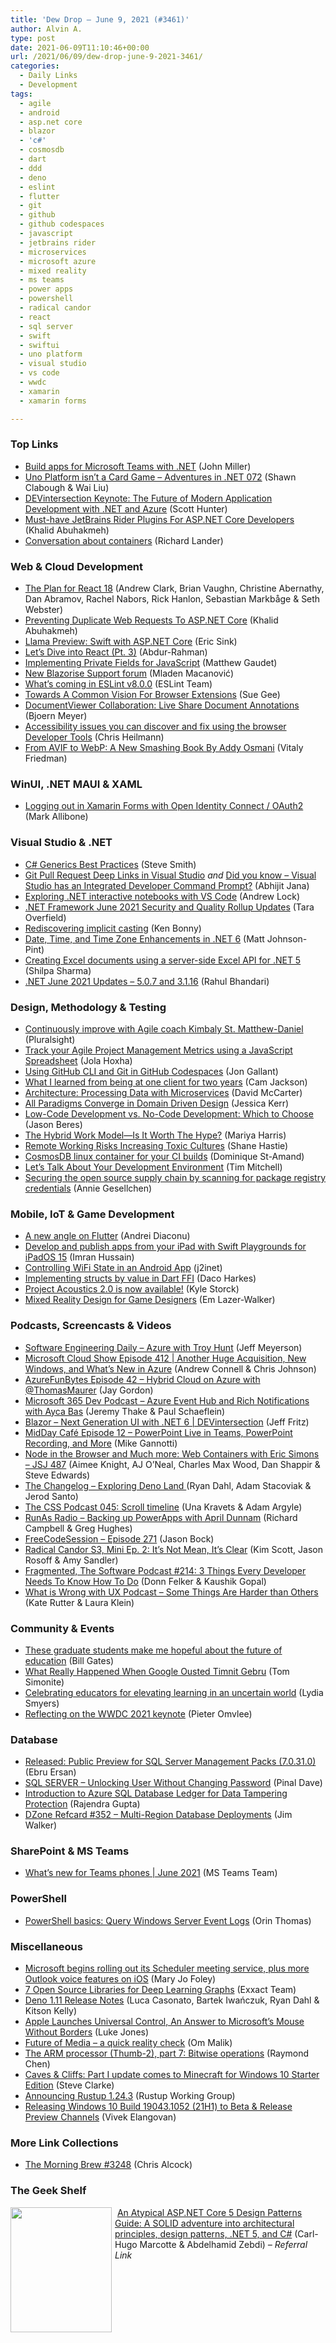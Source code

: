 ```yaml
---
title: 'Dew Drop – June 9, 2021 (#3461)'
author: Alvin A.
type: post
date: 2021-06-09T11:10:46+00:00
url: /2021/06/09/dew-drop-june-9-2021-3461/
categories:
  - Daily Links
  - Development
tags:
  - agile
  - android
  - asp.net core
  - blazor
  - 'c#'
  - cosmosdb
  - dart
  - ddd
  - deno
  - eslint
  - flutter
  - git
  - github
  - github codespaces
  - javascript
  - jetbrains rider
  - microservices
  - microsoft azure
  - mixed reality
  - ms teams
  - power apps
  - powershell
  - radical candor
  - react
  - sql server
  - swift
  - swiftui
  - uno platform
  - visual studio
  - vs code
  - wwdc
  - xamarin
  - xamarin forms

---
```

### <a name="top"></a>Top Links

  * <a href="https://devblogs.microsoft.com/visualstudio/build-apps-for-microsoft-teams-with-net/?WT.mc_id=DOP-MVP-4025064" target="_blank" rel="noopener">Build apps for Microsoft Teams with .NET</a> (John Miller)
  * <a href="https://devchat.tv/adventures-in-dotnet/uno-platform-isnt-a-card-game-net-072/" target="_blank" rel="noopener">Uno Platform isn&#8217;t a Card Game &#8211; Adventures in .NET 072</a> (Shawn Clabough & Wai Liu)
  * <a href="http://www.youtube.com/watch?v=ba33CqjqacA" target="_blank" rel="noopener">DEVintersection Keynote: The Future of Modern Application Development with .NET and Azure</a> (Scott Hunter)
  * <a href="https://blog.jetbrains.com/dotnet/2021/06/08/must-have-jetbrains-rider-plugins-for-asp-net-core-developers/" target="_blank" rel="noopener">Must-have JetBrains Rider Plugins For ASP.NET Core Developers</a> (Khalid Abuhakmeh)
  * <a href="https://devblogs.microsoft.com/dotnet/conversation-about-containers/?WT.mc_id=DOP-MVP-4025064" target="_blank" rel="noopener">Conversation about containers</a> (Richard Lander)



### <a name="web"></a>Web & Cloud Development

  * <a href="https://reactjs.org/blog/2021/06/08/the-plan-for-react-18.html" target="_blank" rel="noopener">The Plan for React 18</a> (Andrew Clark, Brian Vaughn, Christine Abernathy, Dan Abramov, Rachel Nabors, Rick Hanlon, Sebastian Markbåge & Seth Webster)
  * <a href="https://khalidabuhakmeh.com/preventing-duplicate-web-requests-to-aspnet-core" target="_blank" rel="noopener">Preventing Duplicate Web Requests To ASP.NET Core</a> (Khalid Abuhakmeh)
  * <a href="https://ericsink.com/entries/swift_aspnetcore_llama_demo.html" target="_blank" rel="noopener">Llama Preview: Swift with ASP.NET Core</a> (Eric Sink)
  * <a href="https://dev.to/shafspecs/let-s-dive-into-react-pt-3-2647" target="_blank" rel="noopener">Let&#8217;s Dive into React (Pt. 3)</a> (Abdur-Rahman)
  * <a href="https://hacks.mozilla.org/2021/06/implementing-private-fields-for-javascript/" target="_blank" rel="noopener">Implementing Private Fields for JavaScript</a> (Matthew Gaudet)
  * <a href="https://blazorise.com/news/new-blazorise-support-forum/" target="_blank" rel="noopener">New Blazorise Support forum</a> (Mladen Macanović)
  * <a href="https://eslint.org/blog/2021/06/whats-coming-in-eslint-8.0.0" target="_blank" rel="noopener">What&#8217;s coming in ESLint v8.0.0</a> (ESLint Team)
  * <a href="http://www.i-programmer.info/news/86-browsers/14628-towards-a-common-vision-for-browser-extensions.html" target="_blank" rel="noopener">Towards A Common Vision For Browser Extensions</a> (Sue Gee)
  * <a href="https://www.textcontrol.com/blog/2021/06/08/documentviewer-collaboration-live-share-document-annotations/" target="_blank" rel="noopener">DocumentViewer Collaboration: Live Share Document Annotations</a> (Bjoern Meyer)
  * <a href="https://christianheilmann.com/2021/06/08/accessibility-issues-you-can-discover-and-fix-using-the-browser-developer-tools/" target="_blank" rel="noopener">Accessibility issues you can discover and fix using the browser Developer Tools</a> (Chris Heilmann)
  * <a href="https://smashingmagazine.com/2021/06/image-optimization-book-release/" target="_blank" rel="noopener">From AVIF to WebP: A New Smashing Book By Addy Osmani</a> (Vitaly Friedman)



### <a name="silverlight"></a>WinUI, .NET MAUI & XAML

  * <a href="https://mallibone.com/post/xamarin-oidc-logout" target="_blank" rel="noopener">Logging out in Xamarin Forms with Open Identity Connect / OAuth2</a> (Mark Allibone)



### <a name="dotnet"></a>Visual Studio & .NET

  * <a href="https://ardalis.com/csharp-generics-best-practices/" target="_blank" rel="noopener">C# Generics Best Practices</a> (Steve Smith)
  * <a href="https://dailydotnettips.com/git-pull-request-deep-links-in-visual-studio/" target="_blank" rel="noopener">Git Pull Request Deep Links in Visual Studio</a> _and_ <a href="https://dailydotnettips.com/did-you-know-visual-studio-has-an-integrated-developer-command-prompt/" target="_blank" rel="noopener">Did you know – Visual Studio has an Integrated Developer Command Prompt?</a> (Abhijit Jana)
  * <a href="https://andrewlock.net/exploring-dotnet-interactive-notebooks/" target="_blank" rel="noopener">Exploring .NET interactive notebooks with VS Code</a> (Andrew Lock)
  * <a href="https://devblogs.microsoft.com/dotnet/net-framework-june-2021-security-and-quality-rollup-updates/?WT.mc_id=DOP-MVP-4025064" target="_blank" rel="noopener">.NET Framework June 2021 Security and Quality Rollup Updates</a> (Tara Overfield)
  * <a href="https://kenbonny.net/rediscovering-implicit-casting" target="_blank" rel="noopener">Rediscovering implicit casting</a> (Ken Bonny)
  * <a href="https://devblogs.microsoft.com/dotnet/date-time-and-time-zone-enhancements-in-net-6/?WT.mc_id=DOP-MVP-4025064" target="_blank" rel="noopener">Date, Time, and Time Zone Enhancements in .NET 6</a> (Matt Johnson-Pint)
  * <a href="https://www.grapecity.com/blogs/create-excel-documents-on-server-using-server-side-excel-api" target="_blank" rel="noopener">Creating Excel documents using a server-side Excel API for .NET 5</a> (Shilpa Sharma)
  * <a href="https://devblogs.microsoft.com/dotnet/net-june-2021/?WT.mc_id=DOP-MVP-4025064" target="_blank" rel="noopener">.NET June 2021 Updates – 5.0.7 and 3.1.16</a> (Rahul Bhandari)



### <a name="design"></a>Design, Methodology & Testing

  * <a href="https://www.pluralsight.com/blog/teams/continuously-improve-kimbaly-st-matthew-daniel" target="_blank" rel="noopener">Continuously improve with Agile coach Kimbaly St. Matthew-Daniel</a> (Pluralsight)
  * <a href="https://www.grapecity.com/blogs/track-agile-project-management-metrics-using-javascript-spreadsheet" target="_blank" rel="noopener">Track your Agile Project Management Metrics using a JavaScript Spreadsheet</a> (Jola Hoxha)
  * <a href="http://feedproxy.google.com/~r/jongallant/~3/2SiILWpQ63U/" target="_blank" rel="noopener">Using GitHub CLI and Git in GitHub Codespaces</a> (Jon Gallant)
  * <a href="https://www.thoughtworks.com/insights/blog/what-i-learned-being-one-client-two-years" target="_blank" rel="noopener">What I learned from being at one client for two years</a> (Cam Jackson)
  * <a href="https://dotnettips.wordpress.com/2021/06/09/architecture-processing-data-with-microservices/" target="_blank" rel="noopener">Architecture: Processing Data with Microservices</a> (David McCarter)
  * <a href="https://jessitron.com/2021/06/08/all-paradigms-converge-in-domain-driven-design/" target="_blank" rel="noopener">All Paradigms Converge in Domain Driven Design</a> (Jessica Kerr)
  * <a href="https://www.infragistics.com/community/blogs/b/jason_beres/posts/low-code-development-vs-no-code-development-which-to-choose" target="_blank" rel="noopener">Low-Code Development vs. No-Code Development: Which to Choose</a> (Jason Beres)
  * <a href="https://blog.trello.com/the-hybrid-work-model-is-it-worth-the-hype" target="_blank" rel="noopener">The Hybrid Work Model—Is It Worth The Hype?</a> (Mariya Harris)
  * <a href="https://www.infoq.com/news/2021/06/remote-work-toxic-culture/?utm_campaign=infoq_content&utm_source=infoq&utm_medium=feed&utm_term=global" target="_blank" rel="noopener">Remote Working Risks Increasing Toxic Cultures</a> (Shane Hastie)
  * <a href="https://www.domstamand.com/cosmosdb-linux-container-for-your-ci-builds/" target="_blank" rel="noopener">CosmosDB linux container for your CI builds</a> (Dominique St-Amand)
  * <a href="https://www.timmitchell.net/post/2021/06/07/lets-talk-about-your-development-environment/" target="_blank" rel="noopener">Let’s Talk About Your Development Environment</a> (Tim Mitchell)
  * <a href="https://github.blog/2021-06-08-securing-open-source-supply-chain-scanning-package-registry-credentials/" target="_blank" rel="noopener">Securing the open source supply chain by scanning for package registry credentials</a> (Annie Gesellchen)



### <a name="mobile"></a>Mobile, IoT & Game Development

  * <a href="https://devblogs.microsoft.com/surface-duo/flutter-foldable-hinge-angle/?WT.mc_id=DOP-MVP-4025064" target="_blank" rel="noopener">A new angle on Flutter</a> (Andrei Diaconu)
  * <a href="http://feedproxy.google.com/~r/Ithinkdiff/~3/zNVZvGey9lA/" target="_blank" rel="noopener">Develop and publish apps from your iPad with Swift Playgrounds for iPadOS 15</a> (Imran Hussain)
  * <a href="https://blog.j2i.net/2021/06/08/controlling-wifi-state-in-an-android-app/" target="_blank" rel="noopener">Controlling WiFi State in an Android App</a> (j2inet)
  * <a href="https://medium.com/dartlang/implementing-structs-by-value-in-dart-ffi-1cb1829d11a9?source=rss----23738d481ce8---4" target="_blank" rel="noopener">Implementing structs by value in Dart FFI</a> (Daco Harkes)
  * <a href="https://techcommunity.microsoft.com/t5/mixed-reality-blog/project-acoustics-2-0-is-now-available/ba-p/2412893?WT.mc_id=DOP-MVP-4025064" target="_blank" rel="noopener">Project Acoustics 2.0 is now available!</a> (Kyle Storck)
  * <a href="https://techcommunity.microsoft.com/t5/mixed-reality-blog/mixed-reality-design-for-game-designers/ba-p/2424119?WT.mc_id=DOP-MVP-4025064" target="_blank" rel="noopener">Mixed Reality Design for Game Designers</a> (Em Lazer-Walker)



### <a name="podcasts"></a>Podcasts, Screencasts & Videos

  * <a href="https://softwareengineeringdaily.com/2021/06/08/azure-with-troy-hunt/?utm_source=rss&utm_medium=rss&utm_campaign=azure-with-troy-hunt" target="_blank" rel="noopener">Software Engineering Daily &#8211; Azure with Troy Hunt</a> (Jeff Meyerson)
  * <a href="http://feeds.microsoftcloudshow.com/~r/microsoftcloudshowepisodes/~3/EXn9MH9efos/" target="_blank" rel="noopener">Microsoft Cloud Show Episode 412 | Another Huge Acquisition, New Windows, and What&#8217;s New in Azure</a> (Andrew Connell & Chris Johnson)
  * <a href="https://devblogs.microsoft.com/devops/azurefunbytes-episode-42-hybrid-cloud-on-azure-with-thomasmaurer/?WT.mc_id=DOP-MVP-4025064" target="_blank" rel="noopener">AzureFunBytes Episode 42 – Hybrid Cloud on Azure with @ThomasMaurer</a> (Jay Gordon)
  * <a href="https://www.m365devpodcast.com/e/azure-event-hub-and-rich-notifications-with-ayca-bas/" target="_blank" rel="noopener">Microsoft 365 Dev Podcast &#8211; Azure Event Hub and Rich Notifications with Ayca Bas</a> (Jeremy Thake & Paul Schaeflein)
  * <a href="http://www.youtube.com/watch?v=1qOXCpCwmJ4" target="_blank" rel="noopener">Blazor &#8211; Next Generation UI with .NET 6 | DEVintersection</a> (Jeff Fritz)
  * <a href="https://techcommunity.microsoft.com/t5/healthcare-and-life-sciences/midday-caf%C3%A9-episode-12-powerpoint-live-in-teams-powerpoint/ba-p/2426924?WT.mc_id=DOP-MVP-4025064" target="_blank" rel="noopener">MidDay Café Episode 12 – PowerPoint Live in Teams, PowerPoint Recording, and More</a> (Mike Gannotti)
  * <a href="https://devchat.tv/js-jabber/node-in-the-browser-and-much-more-web-containers-with-eric-simons-jsj-487/" target="_blank" rel="noopener">Node in the Browser and Much more: Web Containers with Eric Simons &#8211; JSJ 487</a> (Aimee Knight, AJ O&#8217;Neal, Charles Max Wood, Dan Shappir & Steve Edwards)
  * <a href="https://changelog.com/podcast/443" target="_blank" rel="noopener">The Changelog &#8211; Exploring Deno Land </a> (Ryan Dahl, Adam Stacoviak & Jerod Santo)
  * <a href="http://thecsspodcast.googledevelopers.libsynpro.com/045-scroll-timeline" target="_blank" rel="noopener">The CSS Podcast 045: Scroll timeline</a> (Una Kravets & Adam Argyle)
  * <a href="http://feedproxy.google.com/~r/RunaAsRadioWma/~3/IFiA8B_Ggmg/default.aspx" target="_blank" rel="noopener">RunAs Radio &#8211; Backing up PowerApps with April Dunnam</a> (Richard Campbell & Greg Hughes)
  * <a href="http://www.youtube.com/watch?v=D9uMiQMqx8w" target="_blank" rel="noopener">FreeCodeSession &#8211; Episode 271</a> (Jason Bock)
  * <a href="https://www.radicalcandor.com/podcast/its-not-mean-its-clear/" target="_blank" rel="noopener">Radical Candor S3, Mini Ep. 2: It&#8217;s Not Mean, It&#8217;s Clear</a> (Kim Scott, Jason Rosoff & Amy Sandler)
  * <a href="https://fragmentedpodcast.com/episodes/214/" target="_blank" rel="noopener">Fragmented, The Software Podcast #214: 3 Things Every Developer Needs To Know How To Do</a> (Donn Felker & Kaushik Gopal)
  * <a href="https://wiwwux.libsyn.com/some-things-are-harder-than-others" target="_blank" rel="noopener">What is Wrong with UX Podcast &#8211; Some Things Are Harder than Others</a> (Kate Rutter & Laura Klein)



### <a name="events"></a>Community & Events

  * <a href="https://www.gatesnotes.com/Education/Gates-Notes-Deep-Dive-education-data" target="_blank" rel="noopener">These graduate students make me hopeful about the future of education</a> (Bill Gates)
  * <a href="https://www.wired.com/story/google-timnit-gebru-ai-what-really-happened/?utm_medium=twitter&utm_source=dlvr.it" target="_blank" rel="noopener">What Really Happened When Google Ousted Timnit Gebru</a> (Tom Simonite)
  * <a href="https://cloudblogs.microsoft.com/industry-blog/microsoft-in-business/education/2021/06/08/celebrating-educators-for-elevating-learning-in-an-uncertain-world/?WT.mc_id=DOP-MVP-4025064" target="_blank" rel="noopener">Celebrating educators for elevating learning in an uncertain world</a> (Lydia Smyers)
  * <a href="https://www.sketch.com/blog/2021/06/08/reflecting-on-the-wwdc-2021-keynote/" target="_blank" rel="noopener">Reflecting on the WWDC 2021 keynote</a> (Pieter Omvlee)



### <a name="sql"></a>Database

  * <a href="https://techcommunity.microsoft.com/t5/sql-server/released-public-preview-for-sql-server-management-packs-7-0-31-0/ba-p/2426453?WT.mc_id=DOP-MVP-4025064" target="_blank" rel="noopener">Released: Public Preview for SQL Server Management Packs (7.0.31.0)</a> (Ebru Ersan)
  * <a href="https://blog.sqlauthority.com/2021/06/09/sql-server-unlocking-user-without-changing-password/?utm_source=rss&utm_medium=rss&utm_campaign=sql-server-unlocking-user-without-changing-password" target="_blank" rel="noopener">SQL SERVER – Unlocking User Without Changing Password</a> (Pinal Dave)
  * <a href="http://feedproxy.google.com/~r/MSSQLTips-LatestSqlServerTips/~3/VUgXDgNBdYs/" target="_blank" rel="noopener">Introduction to Azure SQL Database Ledger for Data Tampering Protection</a> (Rajendra Gupta)
  * <a href="https://dzone.com/refcardz/multi-region-database-deployments" target="_blank" rel="noopener">DZone Refcard #352 &#8211; Multi-Region Database Deployments</a> (Jim Walker)



### <a name="sp"></a>SharePoint & MS Teams

  * <a href="https://techcommunity.microsoft.com/t5/microsoft-teams-blog/what-s-new-for-teams-phones-june-2021/ba-p/2422100?WT.mc_id=DOP-MVP-4025064" target="_blank" rel="noopener">What’s new for Teams phones | June 2021</a> (MS Teams Team)



### <a name="ps"></a>PowerShell

  * <a href="https://techcommunity.microsoft.com/t5/itops-talk-blog/powershell-basics-query-windows-server-event-logs/ba-p/2429553?WT.mc_id=DOP-MVP-4025064" target="_blank" rel="noopener">PowerShell basics: Query Windows Server Event Logs</a> (Orin Thomas)



### <a name="misc"></a>Miscellaneous

  * <a href="https://www.zdnet.com/article/microsoft-begins-rolling-out-its-scheduler-meeting-service-plus-more-outlook-voice-features-on-ios/#ftag=RSSbaffb68" target="_blank" rel="noopener">Microsoft begins rolling out its Scheduler meeting service, plus more Outlook voice features on iOS</a> (Mary Jo Foley)
  * <a href="https://www.exxactcorp.com/blog/Deep-Learning/open-source-libraries-for-deep-learning-graphs" target="_blank" rel="noopener">7 Open Source Libraries for Deep Learning Graphs</a> (Exxact Team)
  * <a href="https://deno.com/blog/v1.11" target="_blank" rel="noopener">Deno 1.11 Release Notes</a> (Luca Casonato, Bartek Iwańczuk, Ryan Dahl & Kitson Kelly)
  * <a href="https://winbuzzer.com/2021/06/08/apple-launches-universal-control-an-answer-to-microsofts-mouse-without-borders-xcxwbn/?utm_source=dlvr.it&utm_medium=twitter" target="_blank" rel="noopener">Apple Launches Universal Control, An Answer to Microsoft’s Mouse Without Borders</a> (Luke Jones)
  * <a href="https://om.co/2021/06/07/future-of-media-a-quick-reality-check/" target="_blank" rel="noopener">Future of Media – a quick reality check</a> (Om Malik)
  * <a href="https://devblogs.microsoft.com/oldnewthing/20210608-00/?p=105290" target="_blank" rel="noopener">The ARM processor (Thumb-2), part 7: Bitwise operations</a> (Raymond Chen)
  * <a href="https://blogs.windows.com/windowsexperience/2021/06/08/caves-cliffs-part-i-update-comes-to-minecraft-for-windows-10-starter-edition/?WT.mc_id=WD-MVP-4025064" target="_blank" rel="noopener">Caves & Cliffs: Part I update comes to Minecraft for Windows 10 Starter Edition</a> (Steve Clarke)
  * <a href="https://blog.rust-lang.org/2021/06/08/Rustup-1.24.3.html" target="_blank" rel="noopener">Announcing Rustup 1.24.3</a> (Rustup Working Group)
  * <a href="https://blogs.windows.com/windows-insider/2021/06/08/releasing-windows-10-build-19043-1052-21h1-to-beta-release-preview-channels/?WT.mc_id=WD-MVP-4025064" target="_blank" rel="noopener">Releasing Windows 10 Build 19043.1052 (21H1) to Beta & Release Preview Channels</a> (Vivek Elangovan)



### <a name="links"></a>More Link Collections

  * <a href="http://feedproxy.google.com/~r/ReflectivePerspective/~3/qK8x91lL9AQ/" target="_blank" rel="noopener">The Morning Brew #3248</a> (Chris Alcock)



### <a name="shelf"></a>The Geek Shelf

<a href="https://www.amazon.com/Atypical-ASP-NET-Design-Patterns-Guide/dp/1789346096/?tag=amavin-20" target="_blank" rel="noopener"><img loading="lazy" decoding="async" width="162" height="200" align="left" style="margin: 0px 5px 0px 0px; border: 0px currentcolor; border-image: none; float: left; display: inline; background-image: none;" src="https://m.media-amazon.com/images/I/61tk7LKeeOL._AC_UL320_.jpg" border="0" /></a>&nbsp;<a href="https://www.amazon.com/Atypical-ASP-NET-Design-Patterns-Guide/dp/1789346096/?tag=amavin-20" target="_blank" rel="noopener">An Atypical ASP.NET Core 5 Design Patterns Guide: A SOLID adventure into architectural principles, design patterns, .NET 5, and C#</a> (Carl-Hugo Marcotte & Abdelhamid Zebdi) _&#8211; Referral Link_